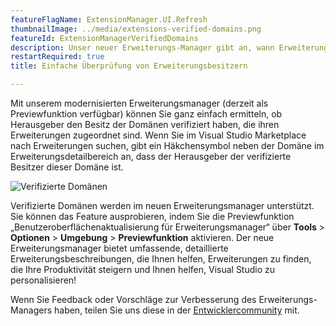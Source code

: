 ```yaml
---
featureFlagName: ExtensionManager.UI.Refresh
thumbnailImage: ../media/extensions-verified-domains.png
featureId: ExtensionManagerVerifiedDomains
description: Unser neuer Erweiterungs-Manager gibt an, wann Erweiterungsherverleger die bestätigten Besitzer ihrer Aufgaben sind Standard.
restartRequired: true
title: Einfache Überprüfung von Erweiterungsbesitzern

---
```


Mit unserem modernisierten Erweiterungsmanager (derzeit als Previewfunktion verfügbar) können Sie ganz einfach ermitteln, ob Herausgeber den Besitz der Domänen verifiziert haben, die ihren Erweiterungen zugeordnet sind. Wenn Sie im Visual Studio Marketplace nach Erweiterungen suchen, gibt ein Häkchensymbol neben der Domäne im Erweiterungsdetailbereich an, dass der Herausgeber der verifizierte Besitzer dieser Domäne ist. 

![Verifizierte Domänen](../media/extensions-verified-domains.png "Verifizierte Domänen")

Verifizierte Domänen werden im neuen Erweiterungsmanager unterstützt. Sie können das Feature ausprobieren, indem Sie die Previewfunktion „Benutzeroberflächenaktualisierung für Erweiterungsmanager“ über **Tools** > **Optionen** > **Umgebung** > **Previewfunktion** aktivieren. Der neue Erweiterungsmanager bietet umfassende, detaillierte Erweiterungsbeschreibungen, die Ihnen helfen, Erweiterungen zu finden, die Ihre Produktivität steigern und Ihnen helfen, Visual Studio zu personalisieren!

Wenn Sie Feedback oder Vorschläge zur Verbesserung des Erweiterungs-Managers haben, teilen Sie uns diese in der [Entwicklercommunity](https://developercommunity.visualstudio.com/t/Modern-Extension-Manager-for-Visual-Stud/10401804) mit.
